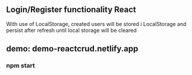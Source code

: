 ## Login/Register functionality React
With use of LocalStorage, created users will be stored i LocalStorage and persist after refresh until local storage will be cleared

## demo: demo-reactcrud.netlify.app
### npm start
